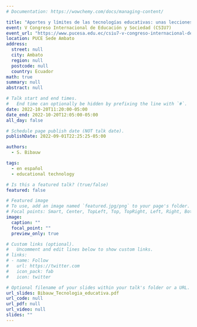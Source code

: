 ```yaml
---
# Documentation: https://wowchemy.com/docs/managing-content/

title: "Aportes y límites de las tecnologías educativas: unas lecciones de la pandemia"
event: V Congreso Internacional de Educación y Sociedad (CSIU7)
event_url: "https://www.pucesa.edu.ec/csiu7-v-congreso-internacional-de-educacion-y-sociedad/"
location: PUCE Sede Ambato
address:
  street: null
  city: Ambato
  region: null
  postcode: null
  country: Ecuador
math: true
summary: null
abstract: null

# Talk start and end times.
#   End time can optionally be hidden by prefixing the line with `#`.
date: 2022-10-20T11:20:00-05:00
date_end: 2022-10-20T12:05:00-05:00
all_day: false

# Schedule page publish date (NOT talk date).
publishDate: 2022-09-01T22:25:25-05:00

authors:
  - S. Bibauw

tags:
  - en español
  - educational technology

# Is this a featured talk? (true/false)
featured: false

# Featured image
# To use, add an image named `featured.jpg/png` to your page's folder.
# Focal points: Smart, Center, TopLeft, Top, TopRight, Left, Right, BottomLeft, Bottom, BottomRight.
image:
  caption: ""
  focal_point: ""
  preview_only: true

# Custom links (optional).
#   Uncomment and edit lines below to show custom links.
# links:
# - name: Follow
#   url: https://twitter.com
#   icon_pack: fab
#   icon: twitter

# Optional filename of your slides within your talk's folder or a URL.
url_slides: Bibauw_Tecnologia_educativa.pdf
url_code: null
url_pdf: null
url_video: null
slides: ""
---
```

